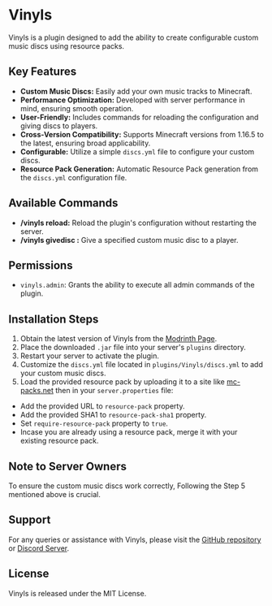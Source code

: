 # Vinyls

Vinyls is a plugin designed to add the ability to create configurable custom music discs using resource packs.

## Key Features

- **Custom Music Discs:** Easily add your own music tracks to Minecraft.
- **Performance Optimization:** Developed with server performance in mind, ensuring smooth operation.
- **User-Friendly:** Includes commands for reloading the configuration and giving discs to players.
- **Cross-Version Compatibility:** Supports Minecraft versions from 1.16.5 to the latest, ensuring broad applicability.
- **Configurable:** Utilize a simple `discs.yml` file to configure your custom discs.
- **Resource Pack Generation:** Automatic Resource Pack generation from the `discs.yml` configuration file.

## Available Commands

- **/vinyls reload:** Reload the plugin's configuration without restarting the server.
- **/vinyls givedisc <discname> <player>:** Give a specified custom music disc to a player.

## Permissions

- `vinyls.admin`: Grants the ability to execute all admin commands of the plugin.

## Installation Steps

1. Obtain the latest version of Vinyls from the [Modrinth Page](https://modrinth.com/plugin/vinyls).
2. Place the downloaded `.jar` file into your server's `plugins` directory.
3. Restart your server to activate the plugin.
4. Customize the `discs.yml` file located in `plugins/Vinyls/discs.yml` to add your custom music discs.
5. Load the provided resource pack by uploading it to a site like [mc-packs.net](https://mc-packs.net) then in your `server.properties` file:
- Add the provided URL to `resource-pack` property.
- Add the provided SHA1 to `resource-pack-sha1` property.
- Set `require-resource-pack` property to `true`.
- Incase you are already using a resource pack, merge it with your existing resource pack.

## Note to Server Owners

To ensure the custom music discs work correctly, Following the Step 5 mentioned above is crucial.

## Support

For any queries or assistance with Vinyls, please visit the [GitHub repository](https://github.com/furq07/vinyls/issues) or [Discord Server](https://discord.gg/7ugrBEKza4).

## License

Vinyls is released under the MIT License.
